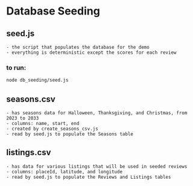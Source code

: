# Database Seeding

## seed.js
    - the script that populates the database for the demo
    - everything is deterministic except the scores for each review
### to run:
```bash
node db_seeding/seed.js
```


## seasons.csv
    - has seasons data for Halloween, Thanksgiving, and Christmas, from 2023 to 2033
    - columns: name, start, end
    - created by create_seasons_csv.js
    - read by seed.js to populate the Seasons table


## listings.csv
    - has data for various listings that will be used in seeded reviews
    - columns: placeId, latitude, and longitude
    - read by seed.js to populate the Reviews and Listings tables